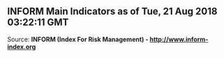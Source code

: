 ## INFORM Main Indicators as of Tue, 21 Aug 2018 03:22:11 GMT

Source: **INFORM (Index For Risk Management) - http://www.inform-index.org**